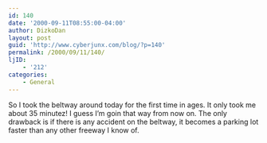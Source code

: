 ```yaml
---
id: 140
date: '2000-09-11T08:55:00-04:00'
author: DizkoDan
layout: post
guid: 'http://www.cyberjunx.com/blog/?p=140'
permalink: /2000/09/11/140/
ljID:
    - '212'
categories:
    - General
---
```


So I took the beltway around today for the first time in ages. It only took me about 35 minutez! I guess I’m goin that way from now on. The only drawback is if there is any accident on the beltway, it becomes a parking lot faster than any other freeway I know of.